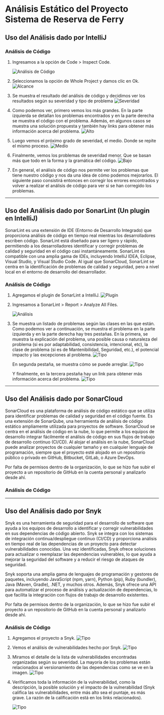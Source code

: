 # Análisis Estático del Proyecto Sistema de Reserva de Ferry

## Uso del Análisis dado por IntelliJ

### Análisis de Código

1. Ingresamos a la opción de Code > Inspect Code.

    ![Análisis de Código](multimedia/analysis/refactor.png)


2. Seleccionamos la opción de Whole Project y damos clic en Ok.
![Alcance](multimedia/analysis/scope.png)


3. Se muestra el resultado del análisis de código y decidimos ver los resultados según su severidad y tipo de problema
![Severidad](multimedia/analysis/severity.png)


4. Como podemos ver, primero vemos los más grandes. En la parte izquierda se detallan los problemas encontrados y en la parte derecha se muestra el código con el problema.
Además, en algunos casos se muestra una solución propuesta y también hay links para obtener más información acerca del problema.
![Alto](multimedia/analysis/Grave.png)


5. Luego vemos el próximo grado de severidad, el medio. Donde se repite el mismo proceso.
![Medio](multimedia/analysis/warning.png)


6. Finalmente, vemos los problemas de severidad menor. Que se basan más que todo en la forma y la gramática del código.
![Bajo](multimedia/analysis/aceptable.png)


7. En general, el análisis de código nos permite ver los problemas que tiene nuestro código y nos da una idea de cómo podemos mejorarlos.
El siguiente paso consistirá entonces en corregir los errores encontrados y volver a realizar el análisis de código para ver si se han corregido los problemas.

---
## Uso del Análisis dado por SonarLint (Un plugin en IntelliJ)

SonarLint es una extensión de IDE (Entorno de Desarrollo Integrado) que proporciona análisis de código en tiempo real mientras los desarrolladores escriben código. SonarLint está diseñado para ser ligero y rápido, permitiendo a los desarrolladores identificar y corregir problemas de calidad y seguridad en el código casi instantáneamente. SonarLint es compatible con una amplia gama de IDEs, incluyendo IntelliJ IDEA, Eclipse, Visual Studio, y Visual Studio Code. Al igual que SonarCloud, SonarLint se centra en la identificación de problemas de calidad y seguridad, pero a nivel local en el entorno de desarrollo del desarrollador.

### Análisis de Código

1. Agregamos el plugin de SonarLint a IntelliJ.
![Plugin](multimedia/analysis/sonarlint.png)


2. Ingresamos a SonarLint > Report > Analyze All Files.

    ![Análisis](multimedia/analysis/report.png)


3. Se muestra un listado de problemas según las clases en las que están. Como podemos ver a continuación, se muestra el problema en la parte izquierda
y en la parte derecha hay tres pestañas. En la primera, se muestra la explicación del problema, una posible causa o naturaleza del problema (si es por adaptabilidad, consistencia, intencional, etc),
la clase de problema (si es de Mantenibilidad, Seguridad, etc.), el potencial impacto y las excepciones al problema.
   ![Tipo](multimedia/analysis/sonarRule.png)

   En segunda pestaña, se muestra cómo se puede arreglar.
   ![Tipo](multimedia/analysis/sonarRule2.png)

   Y finalmente, en la tercera pestaña hay un link para obtener más información acerca del problema.
   ![Tipo](multimedia/analysis/sonarRule3.png)

---
## Uso del Análisis dado por SonarCloud

SonarCloud es una plataforma de análisis de código estático que se utiliza para identificar problemas de calidad y seguridad en el código fuente. Es una extensión de SonarQube, una herramienta de análisis de código estático ampliamente utilizada para proyectos de software. SonarCloud se centra en el análisis de código en la nube, lo que permite a los equipos de desarrollo integrar fácilmente el análisis de código en sus flujos de trabajo de desarrollo continuo (CI/CD). Al alojar el análisis en la nube, SonarCloud puede analizar proyectos de cualquier tamaño y en cualquier lenguaje de programación, siempre que el proyecto esté alojado en un repositorio público o privado en GitHub, Bitbucket, GitLab, o Azure DevOps.

Por falta de permisos dentro de la organización, lo que se hizo fue subir el proyecto a un repositorio de GitHub en la cuenta personal y analizarlo desde ahí.

### Análisis de Código

---
## Uso del Análisis dado por Snyk

Snyk es una herramienta de seguridad para el desarrollo de software que ayuda a los equipos de desarrollo a identificar y corregir vulnerabilidades en sus dependencias de código abierto. Snyk se integra con los sistemas de integración continua/despliegue continuo (CI/CD) y proporciona análisis en tiempo real de las dependencias de un proyecto para detectar vulnerabilidades conocidas. Una vez identificadas, Snyk ofrece soluciones para actualizar o reemplazar las dependencias vulnerables, lo que ayuda a mejorar la seguridad del software y a reducir el riesgo de ataques de seguridad.

Snyk soporta una amplia gama de lenguajes de programación y gestores de paquetes, incluyendo JavaScript (npm, yarn), Python (pip), Ruby (bundler), Java (Maven, Gradle), .NET, y muchos otros. Además, Snyk ofrece una API para automatizar el proceso de análisis y actualización de dependencias, lo que facilita la integración con flujos de trabajo de desarrollo existentes.

Por falta de permisos dentro de la organización, lo que se hizo fue subir el proyecto a un repositorio de GitHub en la cuenta personal y analizarlo desde ahí.

### Análisis de Código

1. Agregamos el proyecto a Snyk.
   ![Tipo](multimedia/analysis/snyk.png)


2. Vemos el análisis de vulnerabilidades hecho por Snyk.
   ![Tipo](multimedia/analysis/snyk2.png)


3. Miramos el detalle de la lista de vulnerabilidades encontradas organizadas según su severidad. La mayoría de los problemas están relacionados al
versionamiento de las dependencias como se ve en la imagen.
   ![Tipo](multimedia/analysis/snykIssu.png)

3. Verificamos toda la información de la vulnerabilidad, como la descripción, la posible solución y el impacto de la vulnerabilidad (Snyk califica las vulnerabilidades,
entre más alto sea el puntaje, es más grave. La razón de la calificación está en los links relacionados).

   ![Tipo](multimedia/analysis/detail.png)
